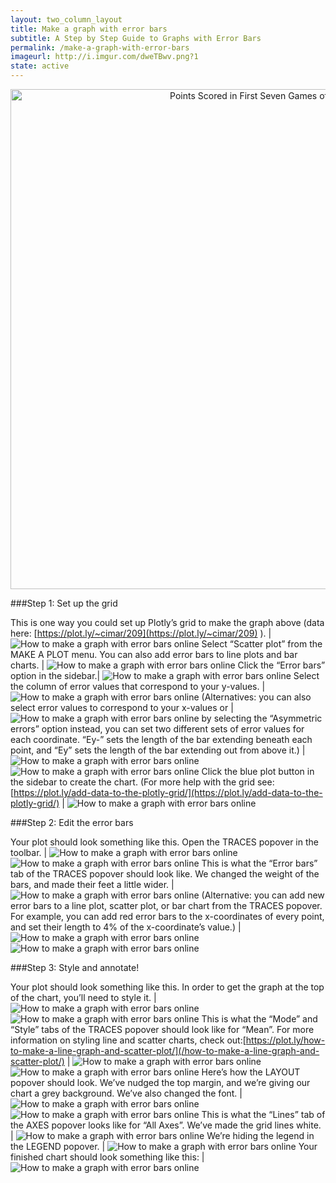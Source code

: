 ```yaml
---
layout: two_column_layout
title: Make a graph with error bars
subtitle: A Step by Step Guide to Graphs with Error Bars
permalink: /make-a-graph-with-error-bars
imageurl: http://i.imgur.com/dweTBwv.png?1
state: active
---
```


<div>
    <a href="https://plot.ly/~Dreamshot/1151/" target="_blank" title="Points Scored in First Seven Games of Season" style="display: block; text-align: center;"><img src="https://plot.ly/~Dreamshot/1151.png" alt="Points Scored in First Seven Games of Season" style="max-width: 100%;width: 800px;"  width="800" onerror="this.onerror=null;this.src='https://plot.ly/404.png';" /></a>
    <script data-plotly="Dreamshot:1151" src="https://plot.ly/embed.js" async></script>
</div>


###Step 1: Set up the grid

This is one way you could set up Plotly’s grid to make the graph above (data here: [https://plot.ly/~cimar/209](https://plot.ly/~cimar/209) ). | ![How to make a graph with error bars online](http://bit.ly/1CNWpHw)
Select “Scatter plot” from the MAKE A PLOT menu. You can also add error bars to line plots and bar charts. | ![How to make a graph with error bars online](http://bit.ly/1JRj76o)
Click the “Error bars” option in the sidebar.| ![How to make a graph with error bars online](https://plot.ly/static/learn/images/web_app_tutorials/how-to-make-a-graph-with-error-bars-online/image15.png)
Select the column of error values that correspond to your y-values. | ![How to make a graph with error bars online](https://plot.ly/static/learn/images/web_app_tutorials/how-to-make-a-graph-with-error-bars-online/image20.png)
(Alternatives: you can also select error values to correspond to your x-values or | ![How to make a graph with error bars online](https://plot.ly/static/learn/images/web_app_tutorials/how-to-make-a-graph-with-error-bars-online/image13.png)
by selecting the “Asymmetric errors” option instead, you can set two different sets of error values for each coordinate. “Ey-” sets the length of the bar extending beneath each point, and “Ey” sets the length of the bar extending out from above it.) | ![How to make a graph with error bars online](https://plot.ly/static/learn/images/web_app_tutorials/how-to-make-a-graph-with-error-bars-online/image23.png) ![How to make a graph with error bars online](https://plot.ly/static/learn/images/web_app_tutorials/how-to-make-a-graph-with-error-bars-online/image07.png)
Click the blue plot button in the sidebar to create the chart.  (For more help with the grid see: [https://plot.ly/add-data-to-the-plotly-grid/](https://plot.ly/add-data-to-the-plotly-grid/) | ![How to make a graph with error bars online](https://plot.ly/static/learn/images/web_app_tutorials/how-to-make-a-graph-with-error-bars-online/image18.png)

###Step 2: Edit the error bars


Your plot should look something like this. Open the TRACES popover in the toolbar. | ![How to make a graph with error bars online](https://plot.ly/static/learn/images/web_app_tutorials/how-to-make-a-graph-with-error-bars-online/image00.png) ![How to make a graph with error bars online](https://plot.ly/static/learn/images/web_app_tutorials/how-to-make-a-graph-with-error-bars-online/image12.png)
This is what the “Error bars” tab of the TRACES popover should look like. We changed the weight of the bars, and made their feet a little wider. | ![How to make a graph with error bars online](https://plot.ly/static/learn/images/web_app_tutorials/how-to-make-a-graph-with-error-bars-online/image11.png)
(Alternative: you can add new error bars to a line plot, scatter plot, or bar chart from the TRACES popover. For example, you can add red error bars to the x-coordinates of every point, and set their length to 4% of the x-coordinate’s value.) | ![How to make a graph with error bars online](https://plot.ly/static/learn/images/web_app_tutorials/how-to-make-a-graph-with-error-bars-online/image05.png) ![How to make a graph with error bars online](https://plot.ly/static/learn/images/web_app_tutorials/how-to-make-a-graph-with-error-bars-online/image21.png)

###Step 3: Style and annotate!

Your plot should look something like this. In order to get the graph at the top of the chart, you’ll need to style it. | ![How to make a graph with error bars online](https://plot.ly/static/learn/images/web_app_tutorials/how-to-make-a-graph-with-error-bars-online/image14.png) ![How to make a graph with error bars online](https://plot.ly/static/learn/images/web_app_tutorials/how-to-make-a-graph-with-error-bars-online/image12.png)
This is what the “Mode” and “Style” tabs of the TRACES popover should look like for “Mean”. For more information on styling line and scatter charts, check out:[https://plot.ly/how-to-make-a-line-graph-and-scatter-plot/](/how-to-make-a-line-graph-and-scatter-plot/) | ![How to make a graph with error bars online](https://plot.ly/static/learn/images/web_app_tutorials/how-to-make-a-graph-with-error-bars-online/image17.png) ![How to make a graph with error bars online](https://plot.ly/static/learn/images/web_app_tutorials/how-to-make-a-graph-with-error-bars-online/image08.png)
Here’s how the LAYOUT popover should look. We’ve nudged the top margin, and we’re giving our chart a grey background. We’ve also changed the font. | ![How to make a graph with error bars online](https://plot.ly/static/learn/images/web_app_tutorials/how-to-make-a-graph-with-error-bars-online/image02.png) ![How to make a graph with error bars online](https://plot.ly/static/learn/images/web_app_tutorials/how-to-make-a-graph-with-error-bars-online/image03.png)
This is what the “Lines” tab of the AXES popover looks like for “All Axes”. We’ve made the grid lines white. | ![How to make a graph with error bars online](https://plot.ly/static/learn/images/web_app_tutorials/how-to-make-a-graph-with-error-bars-online/image22.png)
We’re hiding the legend in the LEGEND popover. | ![How to make a graph with error bars online](https://plot.ly/static/learn/images/web_app_tutorials/how-to-make-a-graph-with-error-bars-online/image06.png)
Your finished chart should look something like this: | ![How to make a graph with error bars online](https://plot.ly/static/learn/images/web_app_tutorials/how-to-make-a-graph-with-error-bars-online/image01.png)


